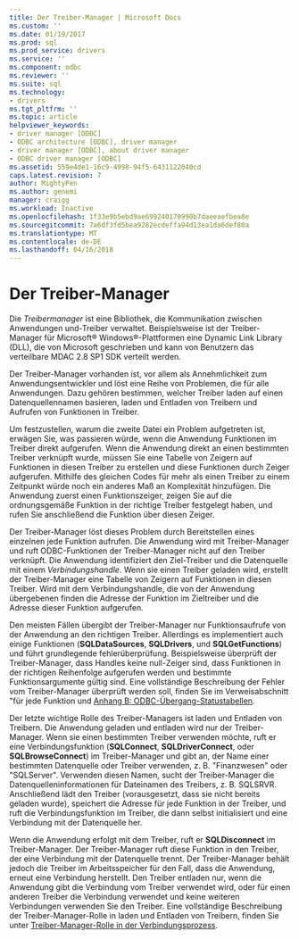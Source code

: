 ```yaml
---
title: Der Treiber-Manager | Microsoft Docs
ms.custom: ''
ms.date: 01/19/2017
ms.prod: sql
ms.prod_service: drivers
ms.service: ''
ms.component: odbc
ms.reviewer: ''
ms.suite: sql
ms.technology:
- drivers
ms.tgt_pltfrm: ''
ms.topic: article
helpviewer_keywords:
- driver manager [ODBC]
- ODBC architecture [ODBC], driver manager
- driver manager [ODBC], about driver manager
- ODBC driver manager [ODBC]
ms.assetid: 559e4de1-16c9-4998-94f5-6431122040cd
caps.latest.revision: 7
author: MightyPen
ms.author: genemi
manager: craigg
ms.workload: Inactive
ms.openlocfilehash: 1f33e9b5ebd9ae699240170990b7daeeaefbea8e
ms.sourcegitcommit: 7a6df3fd5bea9282ecdeffa94d13ea1da6def80a
ms.translationtype: MT
ms.contentlocale: de-DE
ms.lasthandoff: 04/16/2018
---
```

# <a name="the-driver-manager"></a>Der Treiber-Manager
Die *Treibermanager* ist eine Bibliothek, die Kommunikation zwischen Anwendungen und-Treiber verwaltet. Beispielsweise ist der Treiber-Manager für Microsoft® Windows®-Plattformen eine Dynamic Link Library (DLL), die von Microsoft geschrieben und kann von Benutzern das verteilbare MDAC 2.8 SP1 SDK verteilt werden.  
  
 Der Treiber-Manager vorhanden ist, vor allem als Annehmlichkeit zum Anwendungsentwickler und löst eine Reihe von Problemen, die für alle Anwendungen. Dazu gehören bestimmen, welcher Treiber laden auf einen Datenquellennamen basieren, laden und Entladen von Treibern und Aufrufen von Funktionen in Treiber.  
  
 Um festzustellen, warum die zweite Datei ein Problem aufgetreten ist, erwägen Sie, was passieren würde, wenn die Anwendung Funktionen im Treiber direkt aufgerufen. Wenn die Anwendung direkt an einen bestimmten Treiber verknüpft wurde, müssen Sie eine Tabelle von Zeigern auf Funktionen in diesen Treiber zu erstellen und diese Funktionen durch Zeiger aufgerufen. Mithilfe des gleichen Codes für mehr als einen Treiber zu einem Zeitpunkt würde noch ein anderes Maß an Komplexität hinzufügen. Die Anwendung zuerst einen Funktionszeiger, zeigen Sie auf die ordnungsgemäße Funktion in der richtige Treiber festgelegt haben, und rufen Sie anschließend die Funktion über diesen Zeiger.  
  
 Der Treiber-Manager löst dieses Problem durch Bereitstellen eines einzelnen jede Funktion aufrufen. Die Anwendung wird mit Treiber-Manager und ruft ODBC-Funktionen der Treiber-Manager nicht auf den Treiber verknüpft. Die Anwendung identifiziert den Ziel-Treiber und die Datenquelle mit einem *Verbindungshandle*. Wenn sie einen Treiber geladen wird, erstellt der Treiber-Manager eine Tabelle von Zeigern auf Funktionen in diesen Treiber. Wird mit dem Verbindungshandle, die von der Anwendung übergebenen finden die Adresse der Funktion im Zieltreiber und die Adresse dieser Funktion aufgerufen.  
  
 Den meisten Fällen übergibt der Treiber-Manager nur Funktionsaufrufe von der Anwendung an den richtigen Treiber. Allerdings es implementiert auch einige Funktionen (**SQLDataSources**, **SQLDrivers**, und **SQLGetFunctions**) und führt grundlegende fehlerüberprüfung. Beispielsweise überprüft der Treiber-Manager, dass Handles keine null-Zeiger sind, dass Funktionen in der richtigen Reihenfolge aufgerufen werden und bestimmte Funktionsargumente gültig sind. Eine vollständige Beschreibung der Fehler vom Treiber-Manager überprüft werden soll, finden Sie im Verweisabschnitt "für jede Funktion und [Anhang B: ODBC-Übergang-Statustabellen](../../odbc/reference/appendixes/appendix-b-odbc-state-transition-tables.md).  
  
 Der letzte wichtige Rolle des Treiber-Managers ist laden und Entladen von Treibern. Die Anwendung geladen und entladen wird nur der Treiber-Manager. Wenn sie einen bestimmten Treiber verwenden möchte, ruft er eine Verbindungsfunktion (**SQLConnect**, **SQLDriverConnect**, oder **SQLBrowseConnect**) im Treiber-Manager und gibt an, der Name einer bestimmten Datenquelle oder Treiber verwenden, z. B. "Finanzwesen" oder "SQLServer". Verwenden diesen Namen, sucht der Treiber-Manager die Datenquelleninformationen für Dateinamen des Treibers, z. B. SQLSRVR. Anschließend lädt den Treiber (vorausgesetzt, dass sie nicht bereits geladen wurde), speichert die Adresse für jede Funktion in der Treiber, und ruft die Verbindungsfunktion im Treiber, die dann selbst initialisiert und eine Verbindung mit der Datenquelle her.  
  
 Wenn die Anwendung erfolgt mit dem Treiber, ruft er **SQLDisconnect** im Treiber-Manager. Der Treiber-Manager ruft diese Funktion in den Treiber, der eine Verbindung mit der Datenquelle trennt. Der Treiber-Manager behält jedoch die Treiber im Arbeitsspeicher für den Fall, dass die Anwendung, erneut eine Verbindung herstellt. Den Treiber entladen nur, wenn die Anwendung gibt die Verbindung vom Treiber verwendet wird, oder für einen anderen Treiber die Verbindung verwendet und keine weiteren Verbindungen verwenden Sie den Treiber. Eine vollständige Beschreibung der Treiber-Manager-Rolle in laden und Entladen von Treibern, finden Sie unter [Treiber-Manager-Rolle in der Verbindungsprozess](../../odbc/reference/develop-app/driver-manager-s-role-in-the-connection-process.md).
